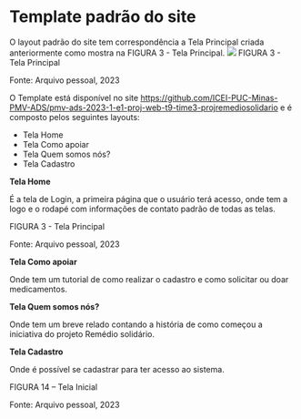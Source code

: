 # Template padrão do site

O layout padrão do site tem correspondência a Tela Principal criada anteriormente como mostra na FIGURA 3 - Tela Principal.
![](Aspose.Words.ce16bf3c-182c-4205-b61a-433bb2e318b6.014.png)
FIGURA 3 - Tela Principal 

Fonte: Arquivo pessoal, 2023

O Template está disponível no site <https://github.com/ICEI-PUC-Minas-PMV-ADS/pmv-ads-2023-1-e1-proj-web-t9-time3-projremediosolidario> e é composto pelos seguintes layouts:

- Tela Home
- Tela Como apoiar
- Tela Quem somos nós?
- Tela Cadastro

**Tela Home**

É a tela de Login, a primeira página que o usuário terá acesso, onde tem a logo e o rodapé com informações de contato padrão de todas as telas. 

FIGURA 3 - Tela Principal 

Fonte: Arquivo pessoal, 2023


**Tela Como apoiar** 

Onde tem um tutorial de como realizar o cadastro e como solicitar ou doar medicamentos.




**Tela Quem somos nós?**

Onde tem um breve relado contando a história de como começou a iniciativa do projeto Remédio solidário.





**Tela Cadastro** 

Onde é possível se cadastrar para ter acesso ao sistema. 



FIGURA 14 – Tela Inicial

Fonte: Arquivo pessoal, 2023
